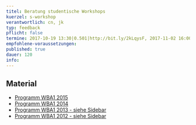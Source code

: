 ```yaml
---
titel: Beratung studentische Workshops
kuerzel: s-workshop
verantwortlich: cn, jk
typ: feedback
pflicht: false
termine: 2017-10-19 13:30|0.501|http://bit.ly/2kLqysF, 2017-11-02 16:00|3.217
empfohlene-voraussetzungen: 
published: true
dauer: 120
info: 
---
```


## Material
- [Programm WBA1 2015](http://th-koeln.github.io/wba1-2015/)
- [Programm WBA1 2014](http://th-koeln.github.io/wba1-2014/)
- [Programm WBA1 2013 - siehe Sidebar](https://github.com/th-koeln/wba1-2013/wiki)
- [Programm WBA1 2012 - siehe Sidebar](https://github.com/th-koeln/wba1-2012/wiki)
